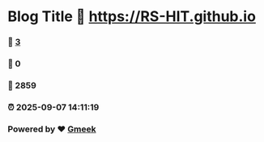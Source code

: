 # Blog Title :link: https://RS-HIT.github.io 
### :page_facing_up: [3](https://RS-HIT.github.io/tag.html) 
### :speech_balloon: 0 
### :hibiscus: 2859 
### :alarm_clock: 2025-09-07 14:11:19 
### Powered by :heart: [Gmeek](https://github.com/Meekdai/Gmeek)
